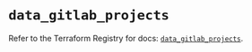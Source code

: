 # `data_gitlab_projects`

Refer to the Terraform Registry for docs: [`data_gitlab_projects`](https://registry.terraform.io/providers/gitlabhq/gitlab/18.1.0/docs/data-sources/projects).
